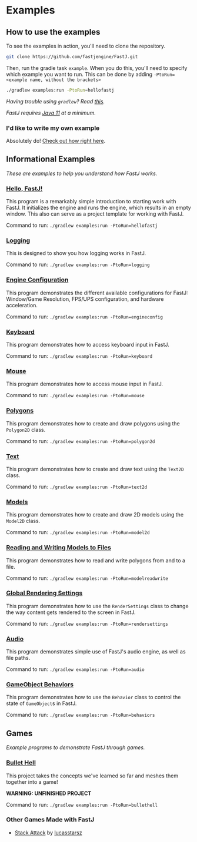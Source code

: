 # Examples

## How to use the examples
To see the examples in action, you'll need to clone the repository.
```bash
git clone https://github.com/fastjengine/FastJ.git
```

Then, run the gradle task `example`. When you do this, you'll need to specify which example you want to run. This can be done by adding `-PtoRun=<example name, without the brackets>`
```bash
./gradlew examples:run -PtoRun=hellofastj
```
_Having trouble using `gradlew`? Read [this][Terminals Are Different]._

_FastJ requires [Java 11][AdoptOpenJDK-Java11-Link] at a minimum._

### I'd like to write my own example
Absolutely do! [Check out how right here](https://github.com/fastjengine/FastJ/blob/main/.github/contributing/contributing-examples.md).

## Informational Examples
_These are examples to help you understand how FastJ works._

### [Hello, FastJ!](http://example.fastj.me/hellofastj/Main.java)
This program is a remarkably simple introduction to starting work with FastJ. It initializes the engine and runs the engine, which results in an empty window. This also can serve as a project template for working with FastJ.

Command to run: `./gradlew examples:run -PtoRun=hellofastj`

### [Logging](http://example.fastj.me/logging/Main.java)
This is designed to show you how logging works in FastJ.

Command to run: `./gradlew examples:run -PtoRun=logging`

### [Engine Configuration](http://example.fastj.me/engineconfig/Main.java)
This program demonstrates the different available configurations for FastJ: Window/Game Resolution, FPS/UPS configuration, and hardware acceleration.

Command to run: `./gradlew examples:run -PtoRun=engineconfig`

### [Keyboard](http://example.fastj.me/keyboard/Main.java)
This program demonstrates how to access keyboard input in FastJ.

Command to run: `./gradlew examples:run -PtoRun=keyboard`

### [Mouse](http://example.fastj.me/mouse/Main.java)
This program demonstrates how to access mouse input in FastJ.

Command to run: `./gradlew examples:run -PtoRun=mouse`

### [Polygons](http://example.fastj.me/polygon2d/Main.java)
This program demonstrates how to create and draw polygons using the `Polygon2D` class.

Command to run: `./gradlew examples:run -PtoRun=polygon2d`

### [Text](http://example.fastj.me/text2d/Main.java)
This program demonstrates how to create and draw text using the `Text2D` class.

Command to run: `./gradlew examples:run -PtoRun=text2d`

### [Models](http://example.fastj.me/model2d/Main.java)
This program demonstrates how to create and draw 2D models using the `Model2D` class.

Command to run: `./gradlew examples:run -PtoRun=model2d`

### [Reading and Writing Models to Files](http://example.fastj.me/modelreadwrite/Main.java)
This program demonstrates how to read and write polygons from and to a file.

Command to run: `./gradlew examples:run -PtoRun=modelreadwrite`

### [Global Rendering Settings](http://example.fastj.me/rendersettings/Main.java)
This program demonstrates how to use the `RenderSettings` class to change the way content gets rendered to the screen in FastJ.

Command to run: `./gradlew examples:run -PtoRun=rendersettings`

### [Audio](http://example.fastj.me/audio/Main.java)
This program demonstrates simple use of FastJ's audio engine, as well as file paths.

Command to run: `./gradlew examples:run -PtoRun=audio`

### [GameObject Behaviors](http://example.fastj.me/behaviors/Main.java)
This program demonstrates how to use the `Behavior` class to control the state of `GameObject`s in FastJ.

Command to run: `./gradlew examples:run -PtoRun=behaviors`

## Games
_Example programs to demonstrate FastJ through games._

### [Bullet Hell](http://example.fastj.me/bullethell)
This project takes the concepts we've learned so far and meshes them together into a game!

**WARNING: UNFINISHED PROJECT**

Command to run: `./gradlew examples:run -PtoRun=bullethell`

### Other Games Made with FastJ
- [Stack Attack](https://github.com/lucasstarsz/stack-attack-fastj) by [lucasstarsz](https://github.com/lucasstarsz)


[Terminals Are Different]: https://gist.github.com/lucasstarsz/9bbc306f8655b916367d557043e498ad "Terminals Access Files Differently"
[AdoptOpenJDK-Java11-Link]: https://adoptopenjdk.net/?variant=openjdk11&jvmVariant=hotspot
